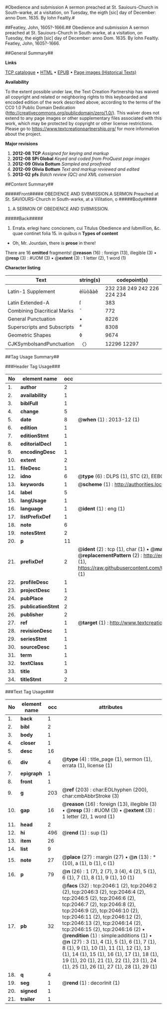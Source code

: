 #Obedience and submission A sermon preached at St. Sauiours-Church in South-warke, at a visitation, on Tuesday, the eigth [sic] day of December: anno Dom. 1635. By Iohn Fealtly.#

##Featley, John, 1605?-1666.##
Obedience and submission A sermon preached at St. Sauiours-Church in South-warke, at a visitation, on Tuesday, the eigth [sic] day of December: anno Dom. 1635. By Iohn Fealtly.
Featley, John, 1605?-1666.

##General Summary##

**Links**

[TCP catalogue](http://www.ota.ox.ac.uk/tcp/)  • 
[HTML](http://tei.it.ox.ac.uk/tcp/Texts-HTML/free/A00/A00607.html)  • 
[EPUB](http://tei.it.ox.ac.uk/tcp/Texts-EPUB/free/A00/A00607.epub) • 
[Page images (Historical Texts)](https://historicaltexts.jisc.ac.uk/eebo-99837706e)

**Availability**

To the extent possible under law, the Text Creation Partnership has waived all copyright and related or neighboring rights to this keyboarded and encoded edition of the work described above, according to the terms of the CC0 1.0 Public Domain Dedication (http://creativecommons.org/publicdomain/zero/1.0/). This waiver does not extend to any page images or other supplementary files associated with this work, which may be protected by copyright or other license restrictions. Please go to https://www.textcreationpartnership.org/ for more information about the project.

**Major revisions**

1. __2012-08__ __TCP__ *Assigned for keying and markup*
1. __2012-08__ __SPi Global__ *Keyed and coded from ProQuest page images*
1. __2012-09__ __Olivia Bottum__ *Sampled and proofread*
1. __2012-09__ __Olivia Bottum__ *Text and markup reviewed and edited*
1. __2013-02__ __pfs__ *Batch review (QC) and XML conversion*

##Content Summary##

#####Front#####
OBEDIENCE AND SVBMISSION.A SERMON Preached at St. SAVIOURS-Church in South-warke, at a Viſitation, o
#####Body#####

1. A SERMON OF OBEDIENCE AND SVBMISSION.

#####Back#####

1. Errata.
erlegi hanc concionem, cui Titulus Obedience and ſubmiſſion, &c. quae continet folia 15. in quibus n
**Types of content**

  * Oh, Mr. Jourdain, there is **prose** in there!

There are 16 **omitted** fragments! 
 @__reason__ (16) : foreign (13), illegible (3)  •  @__resp__ (3) : #UOM (3)  •  @__extent__ (3) : 1 letter (2), 1 word (1)

**Character listing**


|Text|string(s)|codepoint(s)|
|---|---|---|
|Latin-1 Supplement|èîùòâàê|232 238 249 242 226 224 234|
|Latin Extended-A|ſ|383|
|Combining             Diacritical Marks|̄|772|
|General Punctuation|•|8226|
|Superscripts             and Subscripts|⁴|8308|
|Geometric Shapes|◊|9674|
|CJKSymbolsandPunctuation|〈〉|12296 12297|

##Tag Usage Summary##

###Header Tag Usage###

|No|element name|occ|attributes|
|---|---|---|---|
|1.|__author__|2||
|2.|__availability__|1||
|3.|__biblFull__|1||
|4.|__change__|5||
|5.|__date__|8| @__when__ (1) : 2013-12 (1)|
|6.|__edition__|1||
|7.|__editionStmt__|1||
|8.|__editorialDecl__|1||
|9.|__encodingDesc__|1||
|10.|__extent__|2||
|11.|__fileDesc__|1||
|12.|__idno__|6| @__type__ (6) : DLPS (1), STC (2), EEBO-CITATION (1), PROQUEST (1), VID (1)|
|13.|__keywords__|1| @__scheme__ (1) : http://authorities.loc.gov/ (1)|
|14.|__label__|5||
|15.|__langUsage__|1||
|16.|__language__|1| @__ident__ (1) : eng (1)|
|17.|__listPrefixDef__|1||
|18.|__note__|6||
|19.|__notesStmt__|2||
|20.|__p__|11||
|21.|__prefixDef__|2| @__ident__ (2) : tcp (1), char (1)  •  @__matchPattern__ (2) : ([0-9\-]+):([0-9IVX]+) (1), (.+) (1)  •  @__replacementPattern__ (2) : http://eebo.chadwyck.com/downloadtiff?vid=$1&page=$2 (1), https://raw.githubusercontent.com/textcreationpartnership/Texts/master/tcpchars.xml#$1 (1)|
|22.|__profileDesc__|1||
|23.|__projectDesc__|1||
|24.|__pubPlace__|2||
|25.|__publicationStmt__|2||
|26.|__publisher__|2||
|27.|__ref__|1| @__target__ (1) : http://www.textcreationpartnership.org/docs/. (1)|
|28.|__revisionDesc__|1||
|29.|__seriesStmt__|1||
|30.|__sourceDesc__|1||
|31.|__term__|1||
|32.|__textClass__|1||
|33.|__title__|3||
|34.|__titleStmt__|2||


###Text Tag Usage###

|No|element name|occ|attributes|
|---|---|---|---|
|1.|__back__|1||
|2.|__bibl__|2||
|3.|__body__|1||
|4.|__closer__|1||
|5.|__desc__|16||
|6.|__div__|4| @__type__ (4) : title_page (1), sermon (1), errata (1), license (1)|
|7.|__epigraph__|1||
|8.|__front__|1||
|9.|__g__|203| @__ref__ (203) : char:EOLhyphen (200), char:cmbAbbrStroke (3)|
|10.|__gap__|16| @__reason__ (16) : foreign (13), illegible (3)  •  @__resp__ (3) : #UOM (3)  •  @__extent__ (3) : 1 letter (2), 1 word (1)|
|11.|__head__|2||
|12.|__hi__|496| @__rend__ (1) : sup (1)|
|13.|__item__|26||
|14.|__list__|9||
|15.|__note__|27| @__place__ (27) : margin (27)  •  @__n__ (13) : * (10), a (1), b (1), c (1)|
|16.|__p__|79| @__n__ (26) : 1 (7), 2 (7), 3 (4), 4 (2), 5 (1), 6 (1), 7 (1), 8 (1), 9 (1), 10 (1)|
|17.|__pb__|32| @__facs__ (32) : tcp:2046:1 (2), tcp:2046:2 (2), tcp:2046:3 (2), tcp:2046:4 (2), tcp:2046:5 (2), tcp:2046:6 (2), tcp:2046:7 (2), tcp:2046:8 (2), tcp:2046:9 (2), tcp:2046:10 (2), tcp:2046:11 (2), tcp:2046:12 (2), tcp:2046:13 (2), tcp:2046:14 (2), tcp:2046:15 (2), tcp:2046:16 (2)  •  @__rendition__ (1) : simple:additions (1)  •  @__n__ (27) : 3 (1), 4 (1), 5 (1), 6 (1), 7 (1), 8 (1), 9 (1), 10 (1), 11 (1), 12 (1), 13 (1), 14 (1), 15 (1), 16 (1), 17 (1), 18 (1), 19 (1), 20 (1), 21 (1), 22 (1), 23 (1), 24 (1), 25 (1), 26 (1), 27 (1), 28 (1), 29 (1)|
|18.|__q__|4||
|19.|__seg__|1| @__rend__ (1) : decorInit (1)|
|20.|__signed__|1||
|21.|__trailer__|1||
